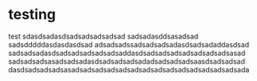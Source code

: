 # testing
test
sdasdsadasdsadsadsadsadsad
sadsadasddsasadsad
sadsdddddasdasdasdsad
adsadsadssadsadsadsadasdsadsadaddasdsad
sadsadsadasdsadsadsadsadsadsaddasdsadsadsadsadsadsadsadsasad
sadsadsadsasadsadsadasdsadsadsadsadadsadsadsadsaasdsadsadsad
dasdsadsadsadsasadsadsadsadsadsadsadsadsadsadsadsadsadsadsada
